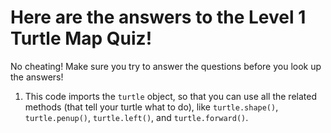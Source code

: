# Here are the answers to the Level 1 Turtle Map Quiz!

No cheating! Make sure you try to answer the questions before you look up the answers!

1. This code imports the `turtle` object, so that you can use all the related methods (that tell your turtle what to do), like `turtle.shape()`, `turtle.penup()`, `turtle.left()`, and `turtle.forward()`.
